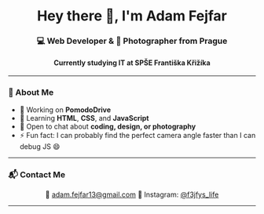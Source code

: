 <h1 align="center">Hey there 👋, I'm Adam Fejfar</h1>
<h3 align="center">💻 Web Developer & 📸 Photographer from Prague</h3>
<h4 align="center">Currently studying IT at SPŠE Františka Křižíka</h4>

---

### 🚀 About Me
- 🔭 Working on **PomodoDrive**  
- 🌱 Learning **HTML**, **CSS**, and **JavaScript**  
- 💬 Open to chat about **coding, design, or photography**  
- ⚡ Fun fact: I can probably find the perfect camera angle faster than I can debug JS 😄  

---

### 📬 Contact Me
<p align="center">
  📧 <a href="mailto:adam.fejfar13@gmail.com">adam.fejfar13@gmail.com</a>
  📸 Instagram: <a href="https://instagram.com/f3jfys_life" target="_blank">@f3jfys_life</a>
</p>

---
